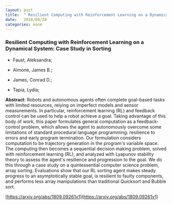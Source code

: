 ```yaml
---
layout: post
title:  " Resilient Computing with Reinforcement Learning on a Dynamical System: Case Study in Sorting"
date:   2018/09/28
categories: none
---
```




### Resilient Computing with Reinforcement Learning on a Dynamical System: Case Study in Sorting



* Faust, Aleksandra; 

* Aimone, James B.; 

* James, Conrad D.; 

* Tapia, Lydia; 





**Abstract**:  Robots and autonomous agents often complete goal-based tasks with limited resources, relying on imperfect models and sensor measurements. In particular, reinforcement learning (RL) and feedback control can be used to help a robot achieve a goal. Taking advantage of this body of work, this paper formulates general computation as a feedback-control problem, which allows the agent to autonomously overcome some limitations of standard procedural language programming: resilience to errors and early program termination. Our formulation considers computation to be trajectory generation in the program&#39;s variable space. The computing then becomes a sequential decision making problem, solved with reinforcement learning (RL), and analyzed with Lyapunov stability theory to assess the agent&#39;s resilience and progression to the goal. We do this through a case study on a quintessential computer science problem, array sorting. Evaluations show that our RL sorting agent makes steady progress to an asymptotically stable goal, is resilient to faulty components, and performs less array manipulations than traditional Quicksort and Bubble sort. 



 [https://arxiv.org/abs/1809.09261v1](https://arxiv.org/abs/1809.09261v1) 

